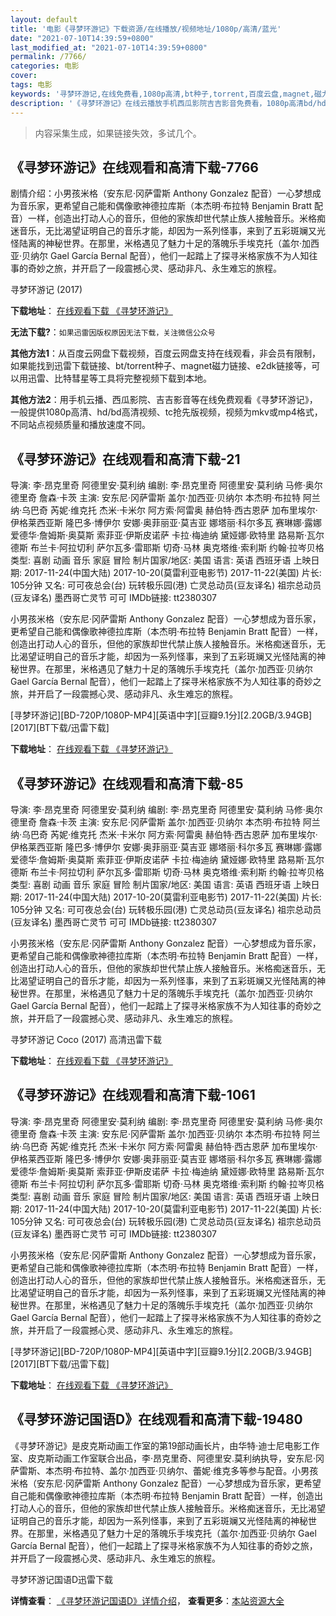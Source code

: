 ```yaml
---
layout: default
title: '电影《寻梦环游记》下载资源/在线播放/视频地址/1080p/高清/蓝光'
date: "2021-07-10T14:39:59+0800"
last_modified_at: "2021-07-10T14:39:59+0800"
permalink: /7766/
categories: 电影
cover:
tags: 电影
keywords: '寻梦环游记,在线免费看,1080p高清,bt种子,torrent,百度云盘,magnet,磁力链,迅雷下载资源'
description: '《寻梦环游记》在线云播放手机西瓜影院吉吉影音免费看，1080p高清bd/hd未删减完整版和tc抢先枪版，mkv/mp4格式，附带bt/torrent种子、magnet/磁力链、百度云盘、网盘资源迅雷下载链接'
---
```


>内容采集生成，如果链接失效，多试几个。


## 《寻梦环游记》在线观看和高清下载-7766

剧情介绍：小男孩米格（安东尼·冈萨雷斯 Anthony Gonzalez 配音）一心梦想成为音乐家，更希望自己能和偶像歌神德拉库斯（本杰明·布拉特 Benjamin Bratt 配音）一样，创造出打动人心的音乐，但他的家族却世代禁止族人接触音乐。米格痴迷音乐，无比渴望证明自己的音乐才能，却因为一系列怪事，来到了五彩斑斓又光怪陆离的神秘世界。在那里，米格遇见了魅力十足的落魄乐手埃克托（盖尔·加西亚·贝纳尔 Gael García Bernal 配音），他们一起踏上了探寻米格家族不为人知往事的奇妙之旅，并开启了一段震撼心灵、感动非凡、永生难忘的旅程。


寻梦环游记 (2017)

**下载地址**： [在线观看下载 《寻梦环游记》](https://www.btbtdy.me/btdy/dy11894.html) 


**无法下载?**：`如果迅雷因版权原因无法下载，关注微信公众号 `

**其他方法1**：从百度云网盘下载视频，百度云网盘支持在线观看，非会员有限制，如果能找到迅雷下载链接、bt/torrent种子、magnet磁力链接、e2dk链接等，可以用迅雷、比特彗星等工具将完整视频下载到本地。

**其他方法2**：用手机云播、西瓜影院、吉吉影音等在线免费观看《寻梦环游记》，一般提供1080p高清、hd/bd高清视频、tc抢先版视频，视频为mkv或mp4格式，不同站点视频质量和播放速度不同。


## 《寻梦环游记》在线观看和高清下载-21

导演: 李·昂克里奇 阿德里安·莫利纳 编剧: 李·昂克里奇 阿德里安·莫利纳 马修·奥尔德里奇 詹森·卡茨 主演: 安东尼·冈萨雷斯 盖尔·加西亚·贝纳尔 本杰明·布拉特 阿兰纳·乌巴奇 芮妮·维克托 杰米·卡米尔 阿方索·阿雷奥 赫伯特·西古恩萨 加布里埃尔·伊格莱西亚斯 隆巴多·博伊尔 安娜·奥菲丽亚·莫吉亚 娜塔丽·科尔多瓦 赛琳娜·露娜 爱德华·詹姆斯·奥莫斯 索菲亚·伊斯皮诺萨 卡拉·梅迪纳 黛娅娜·欧特里 路易斯·瓦尔德斯 布兰卡·阿拉切利 萨尔瓦多·雷耶斯 切奇·马林 奥克塔维·索利斯 约翰·拉岑贝格 类型: 喜剧 动画 音乐 家庭 冒险 制片国家/地区: 美国 语言: 英语 西班牙语 上映日期: 2017-11-24(中国大陆) 2017-10-20(莫雷利亚电影节) 2017-11-22(美国) 片长: 105分钟 又名: 可可夜总会(台) 玩转极乐园(港) 亡灵总动员(豆友译名) 祖宗总动员(豆友译名) 墨西哥亡灵节 可可 IMDb链接: tt2380307

小男孩米格（安东尼·冈萨雷斯 Anthony Gonzalez 配音）一心梦想成为音乐家，更希望自己能和偶像歌神德拉库斯（本杰明·布拉特 Benjamin Bratt 配音）一样，创造出打动人心的音乐，但他的家族却世代禁止族人接触音乐。米格痴迷音乐，无比渴望证明自己的音乐才能，却因为一系列怪事，来到了五彩斑斓又光怪陆离的神秘世界。在那里，米格遇见了魅力十足的落魄乐手埃克托（盖尔·加西亚·贝纳尔 Gael García Bernal 配音），他们一起踏上了探寻米格家族不为人知往事的奇妙之旅，并开启了一段震撼心灵、感动非凡、永生难忘的旅程。


[寻梦环游记][BD-720P/1080P-MP4][英语中字][豆瓣9.1分][2.20GB/3.94GB][2017][BT下载/迅雷下载]

**下载地址**： [在线观看下载 《寻梦环游记》](https://www.btdx8.com/torrent/xmhyj_2017.html) 


## 《寻梦环游记》在线观看和高清下载-85

导演: 李·昂克里奇 阿德里安·莫利纳 编剧: 李·昂克里奇 阿德里安·莫利纳 马修·奥尔德里奇 詹森·卡茨 主演: 安东尼·冈萨雷斯 盖尔·加西亚·贝纳尔 本杰明·布拉特 阿兰纳·乌巴奇 芮妮·维克托 杰米·卡米尔 阿方索·阿雷奥 赫伯特·西古恩萨 加布里埃尔·伊格莱西亚斯 隆巴多·博伊尔 安娜·奥菲丽亚·莫吉亚 娜塔丽·科尔多瓦 赛琳娜·露娜 爱德华·詹姆斯·奥莫斯 索菲亚·伊斯皮诺萨 卡拉·梅迪纳 黛娅娜·欧特里 路易斯·瓦尔德斯 布兰卡·阿拉切利 萨尔瓦多·雷耶斯 切奇·马林 奥克塔维·索利斯 约翰·拉岑贝格 类型: 喜剧 动画 音乐 家庭 冒险 制片国家/地区: 美国 语言: 英语 西班牙语 上映日期: 2017-11-24(中国大陆) 2017-10-20(莫雷利亚电影节) 2017-11-22(美国) 片长: 105分钟 又名: 可可夜总会(台) 玩转极乐园(港) 亡灵总动员(豆友译名) 祖宗总动员(豆友译名) 墨西哥亡灵节 可可 IMDb链接: tt2380307

小男孩米格（安东尼·冈萨雷斯 Anthony Gonzalez 配音）一心梦想成为音乐家，更希望自己能和偶像歌神德拉库斯（本杰明·布拉特 Benjamin Bratt 配音）一样，创造出打动人心的音乐，但他的家族却世代禁止族人接触音乐。米格痴迷音乐，无比渴望证明自己的音乐才能，却因为一系列怪事，来到了五彩斑斓又光怪陆离的神秘世界。在那里，米格遇见了魅力十足的落魄乐手埃克托（盖尔·加西亚·贝纳尔 Gael García Bernal 配音），他们一起踏上了探寻米格家族不为人知往事的奇妙之旅，并开启了一段震撼心灵、感动非凡、永生难忘的旅程。


寻梦环游记 Coco (2017) 高清迅雷下载

**下载地址**： [在线观看下载 《寻梦环游记》](https://www.xl720.com/thunder/27849.html) 


## 《寻梦环游记》在线观看和高清下载-1061

导演: 李·昂克里奇 阿德里安·莫利纳 编剧: 李·昂克里奇 阿德里安·莫利纳 马修·奥尔德里奇 詹森·卡茨 主演: 安东尼·冈萨雷斯 盖尔·加西亚·贝纳尔 本杰明·布拉特 阿兰纳·乌巴奇 芮妮·维克托 杰米·卡米尔 阿方索·阿雷奥 赫伯特·西古恩萨 加布里埃尔·伊格莱西亚斯 隆巴多·博伊尔 安娜·奥菲丽亚·莫吉亚 娜塔丽·科尔多瓦 赛琳娜·露娜 爱德华·詹姆斯·奥莫斯 索菲亚·伊斯皮诺萨 卡拉·梅迪纳 黛娅娜·欧特里 路易斯·瓦尔德斯 布兰卡·阿拉切利 萨尔瓦多·雷耶斯 切奇·马林 奥克塔维·索利斯 约翰·拉岑贝格 类型: 喜剧 动画 音乐 家庭 冒险 制片国家/地区: 美国 语言: 英语 西班牙语 上映日期: 2017-11-24(中国大陆) 2017-10-20(莫雷利亚电影节) 2017-11-22(美国) 片长: 105分钟 又名: 可可夜总会(台) 玩转极乐园(港) 亡灵总动员(豆友译名) 祖宗总动员(豆友译名) 墨西哥亡灵节 可可 IMDb链接: tt2380307

小男孩米格（安东尼·冈萨雷斯 Anthony Gonzalez 配音）一心梦想成为音乐家，更希望自己能和偶像歌神德拉库斯（本杰明·布拉特 Benjamin Bratt 配音）一样，创造出打动人心的音乐，但他的家族却世代禁止族人接触音乐。米格痴迷音乐，无比渴望证明自己的音乐才能，却因为一系列怪事，来到了五彩斑斓又光怪陆离的神秘世界。在那里，米格遇见了魅力十足的落魄乐手埃克托（盖尔·加西亚·贝纳尔 Gael García Bernal 配音），他们一起踏上了探寻米格家族不为人知往事的奇妙之旅，并开启了一段震撼心灵、感动非凡、永生难忘的旅程。


[寻梦环游记][BD-720P/1080P-MP4][英语中字][豆瓣9.1分][2.20GB/3.94GB][2017][BT下载/迅雷下载]

**下载地址**： [在线观看下载 《寻梦环游记》](https://www.btdx8.com/torrent/xmhyj_2017.html) 


## 《寻梦环游记国语D》在线观看和高清下载-19480

《寻梦环游记》是皮克斯动画工作室的第19部动画长片，由华特·迪士尼电影工作室、皮克斯动画工作室联合出品，李·昂克里奇、阿德里安.莫利纳执导，安东尼·冈萨雷斯、本杰明·布拉特、盖尔·加西亚·贝纳尔、蕾妮·维克多等参与配音。小男孩米格（安东尼·冈萨雷斯 Anthony Gonzalez 配音）一心梦想成为音乐家，更希望自己能和偶像歌神德拉库斯（本杰明·布拉特 Benjamin Bratt 配音）一样，创造出打动人心的音乐，但他的家族却世代禁止族人接触音乐。米格痴迷音乐，无比渴望证明自己的音乐才能，却因为一系列怪事，来到了五彩斑斓又光怪陆离的神秘世界。在那里，米格遇见了魅力十足的落魄乐手埃克托（盖尔·加西亚·贝纳尔 Gael García Bernal 配音），他们一起踏上了探寻米格家族不为人知往事的奇妙之旅，并开启了一段震撼心灵、感动非凡、永生难忘的旅程。


寻梦环游记国语D迅雷下载

**详情查看**： [《寻梦环游记国语D》详情介绍](/movie/19480/)， **查看更多**：[本站资源大全](/movie/t/all/)

